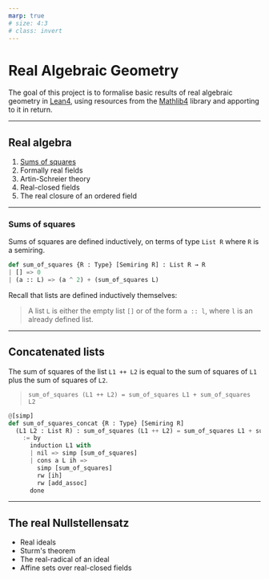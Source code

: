 ```yaml
---
marp: true
# size: 4:3
# class: invert
---
```


# Real Algebraic Geometry

The goal of this project is to formalise basic results of real algebraic geometry in [Lean4](https://github.com/leanprover/lean4), using resources from the [Mathlib4](https://github.com/leanprover-community/mathlib4) library and apporting to it in return.

---

## Real algebra

1. [Sums of squares](https://github.com/matematiflo/Real_Algebraic_Geometry/blob/main/Sums_of_squares/Sums_of_squares.md)
2. Formally real fields
3. Artin-Schreier theory
4. Real-closed fields
5. The real closure of an ordered field

---

### Sums of squares

Sums of squares are defined inductively, on terms of type `List R` where `R` is a semiring.

```python
def sum_of_squares {R : Type} [Semiring R] : List R → R
| [] => 0
| (a :: L) => (a ^ 2) + (sum_of_squares L)
```

Recall that lists are defined inductively themselves:  

> A list `L` is either the empty list `[]` or of the form `a :: l`, where `l` is an already defined list.

---

## Concatenated lists

The sum of squares of the list `L1 ++ L2` is equal to the sum of squares of `L1` plus the sum of squares of `L2`.

> `sum_of_squares (L1 ++ L2) = sum_of_squares L1 + sum_of_squares L2`

```python
@[simp]
def sum_of_squares_concat {R : Type} [Semiring R] 
  (L1 L2 : List R) : sum_of_squares (L1 ++ L2) = sum_of_squares L1 + sum_of_squares L2 
    := by
      induction L1 with 
      | nil => simp [sum_of_squares] 
      | cons a L ih =>
        simp [sum_of_squares]
        rw [ih]
        rw [add_assoc]
      done
```

---

## The real Nullstellensatz

* Real ideals
* Sturm's theorem
* The real-radical of an ideal
* Affine sets over real-closed fields
